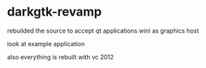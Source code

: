 # darkgtk-revamp
rebuilded the source to accept qt applications wini as graphics host

look at example application

also everything is rebuilt with vc 2012
